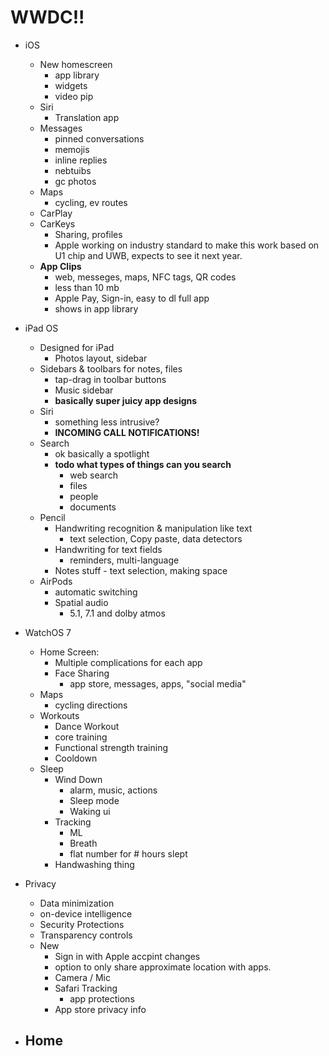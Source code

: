 # WWDC!!


- iOS
  - New homescreen
    - app library
    - widgets
    - video pip
  - Siri
    - Translation app
  - Messages
    - pinned conversations
    - memojis
    - inline replies
    - nebtuibs
    - gc photos
  - Maps
    - cycling, ev routes
  - CarPlay
  - CarKeys
    - Sharing, profiles
    - Apple working on industry standard to make this work based on U1 chip and UWB, expects to see it next year.
  - **App Clips**
    - web, messeges, maps, NFC tags, QR codes
    - less than 10 mb
    - Apple Pay, Sign-in, easy to dl full app
    - shows in app library

- iPad OS
  - Designed for iPad
    - Photos layout, sidebar
  - Sidebars & toolbars for notes, files
    - tap-drag in toolbar buttons
    - Music sidebar
    - **basically super juicy app designs**
  - Siri
    - something less intrusive?
    - **INCOMING CALL NOTIFICATIONS!**
  - Search
    - ok basically a spotlight
    - **todo what types of things can you search**
      - web search
      - files
      - people
      - documents
  - Pencil
    - Handwriting recognition & manipulation like text
      - text selection, Copy paste, data detectors
    - Handwriting for text fields
      - reminders, multi-language
    - Notes stuff - text selection, making space
  - AirPods
    - automatic switching
    - Spatial audio
      - 5.1, 7.1 and dolby atmos

- WatchOS 7
  - Home Screen:
    - Multiple complications for each app
    - Face Sharing
      - app store, messages, apps, "social media"
  - Maps
    - cycling directions
  - Workouts
    - Dance Workout
    - core training
    - Functional strength training
    - Cooldown
  - Sleep
    - Wind Down
      - alarm, music, actions
      - Sleep mode
      - Waking ui
    - Tracking
      - ML
      - Breath
      - flat number for # hours slept
    - Handwashing thing

- Privacy
  - Data minimization
  - on-device intelligence
  - Security Protections
  - Transparency controls
  - New
    - Sign in with Apple accpint changes
    - option to only share approximate location with apps.
    - Camera / Mic
    - Safari Tracking
      - app protections
    - App store privacy info

- Home
  - 